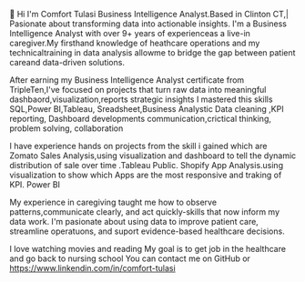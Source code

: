  👋 Hi I'm Comfort Tulasi
Business Intelligence Analyst.Based in Clinton CT,| Pasionate about transforming data into actionable insights.
I'm a Business Intelligence Analyst  with over 9+ years of experienceas a live-in caregiver.My firsthand knowledge of heathcare operations and my technicaltraining in data analysis allowme to bridge the gap between patient careand data-driven solutions.

After earning my Business Intelligence Analyst certificate from TripleTen,I've focused on projects that turn raw data into meaningful dashbaord,visualization,reports strategic insights
I mastered this skills SQL,Power BI,Tableau, Sreadsheet,Business Analystic Data cleaning ,KPI reporting, Dashboard developments communication,crictical thinking, problem solving, collaboration

I have experience hands on projects from the skill i gained which are Zomato Sales Analysis,using visualization and dashboard to tell the dynamic distribution of sale over time .Tableau Public.
Shopify App Analysis.using visualization to show which Apps are the most responsive and traking of KPI. Power BI

My experience in caregiving taught me how to observe patterns,communicate clearly, and act quickly-skills that now inform my data work. I'm pasionate about using data to improve patient care, streamline operatuons, and suport evidence-based healthcare decisions.

I love watching movies and reading
My goal is to get job in the healthcare and go back to nursing school
You can contact me on GitHub or https://www.linkendin.com/in/comfort-tulasi
